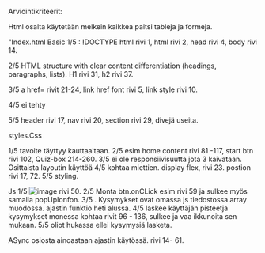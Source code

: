 Arviointikriteerit:

Html osalta käytetään melkein kaikkea paitsi tableja ja formeja. 

"Index.html
Basic 1/5 : !DOCTYPE html  rivi 1, 
html rivi 2, 
head rivi 4, 
body rivi 14.

2/5 HTML structure with clear content differentiation (headings, paragraphs, lists). 
H1 rivi 31, h2 rivi 37.

3/5
a href= rivit 21-24, 
link href font rivi 5, 
link style rivi 10.

4/5
ei tehty

5/5
header rivi 17, 
nav rivi 20, 
section rivi 29, 
divejä useita.



styles.Css 

1/5 tavoite täyttyy kauttaaltaan. 
2/5 esim home content rivi 81 -117, start btn rivi 102, Quiz-box 214-260. 
3/5 ei ole responsiivisuutta jota 3 kaivataan.  
Osittaista layoutin käyttöä 4/5 kohtaa miettien. display flex, rivi 23. postion rivi 17, 72. 
5/5 styling. 


Js
1/5 ![image](https://github.com/Otsall/Webohjelmointi/assets/127836033/6177dbef-814b-4ab3-8837-f81c40f6c313) rivi 50. 
2/5 Monta btn.onCLick esim rivi 59 ja sulkee myös samalla popUpIonfon. 
3/5 . Kysymykset ovat omassa js tiedostossa array muodossa. ajastin funktio heti alussa. 
4/5 laskee käyttäjän pisteetja kysymykset monessa kohtaa rivit 96 - 136, sulkee ja vaa ikkunoita sen mukaan. 
5/5 oliot hukassa ellei kysymysiä lasketa. 

ASync osiosta ainoastaan ajastin käytössä. 
rivi 14- 61.
